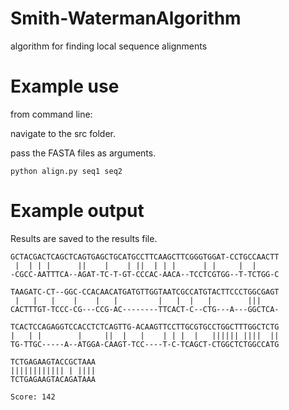 Smith-WatermanAlgorithm
=======================

algorithm for finding local sequence alignments

Example use
======================
from command line:

navigate to the src folder.

pass the FASTA files as arguments.


    python align.py seq1 seq2 
  

Example output
=======================
Results are saved to the results file.

    GCTACGACTCAGCTCAGTGAGCTGCATGCCTTCAAGCTTCGGGTGGAT-CCTGCCAACTT
     |  | | |      ||    |    | ||  | | |      | |     |  |     
    -CGCC-AATTTCA--AGAT-TC-T-GT-CCCAC-AACA--TCCTCGTGG--T-TCTGG-C

    TAAGATC-CT--GGC-CCACAACATGATGTTGGTAATCGCCATGTACTTCCCTGGCGAGT
     |   |   |    |    |   |         |   |  |   |        |||    
    CACTTTGT-TCCC-CG---CCG-AC--------TTCACT-C--CTG---A---GGCTCA-

    TCACTCCAGAGGTCCACCTCTCAGTTG-ACAAGTTCCTTGCGTGCCTGGCTTTGGCTCTG
    |   | |        |     ||  |   |    | | |  |   |||||| ||||  ||
    TG-TTGC-----A--ATGGA-CAAGT-TCC----T-C-TCAGCT-CTGGCTCTGGCCATG

    TCTGAGAAGTACCGCTAAA
    |||||||||||| | ||||
    TCTGAGAAGTACAGATAAA

    Score: 142
